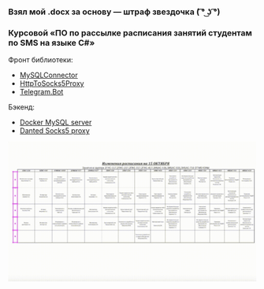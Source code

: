 ### Взял мой .docx за основу — штраф звездочка ( ͡° ͜ʖ ͡°)

### Курсовой «ПО по рассылке расписания занятий студентам по SMS на языке С#»

Фронт библиотеки:
* [MySQLConnector](https://github.com/mysql-net/MySqlConnector)
* [HttpToSocks5Proxy](https://github.com/MihaZupan/HttpToSocks5Proxy)
* [Telegram.Bot](https://github.com/TelegramBots/Telegram.Bot)

Бэкенд:
* [Docker MySQL server](https://github.com/docker-library/mysql)
* [Danted Socks5 proxy](https://github.com/Lozy/danted)

![OpenCV](opencv.gif)